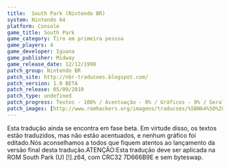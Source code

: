 ```yaml
---
title:  South Park (Nintendo BR)
system: Nintendo 64
platform: Console
game_title: South Park
game_category: Tiro em primeira pessoa
game_players: 4
game_developer: Iguana
game_publisher: Midway
game_release_date: 12/12/1998
patch_group: Nintendo BR
patch_site: http://nbr-traducoes.blogspot.com/
patch_version: 1.0 BETA
patch_release: 05/09/2010
patch_type: undefined
patch_progress: Textos - 100% / Acentuação - 0% / Gráficos - 0% / Geral - 80%
patch_images: [http://www.romhackers.org/imagens/traducoes/%5BN64%5D%20South%20Park%20-%20Nintendo%20BR%20-%201.jpg,http://www.romhackers.org/imagens/traducoes/%5BN64%5D%20South%20Park%20-%20Nintendo%20BR%20-%202.jpg,http://www.romhackers.org/imagens/traducoes/%5BN64%5D%20South%20Park%20-%20Nintendo%20BR%20-%203.jpg]
---
```

Esta tradução ainda se encontra em fase beta. Em virtude disso, os textos estão traduzidos, mas não estão acentuados, e nenhum gráfico foi editado.Nós aconselhamos a todos que fiquem atentos ao lançamento da versão final desta tradução.ATENÇÃO:Esta tradução deve ser aplicada na ROM South Park (U) [!].z64, com CRC32 7D666B9E e sem byteswap.